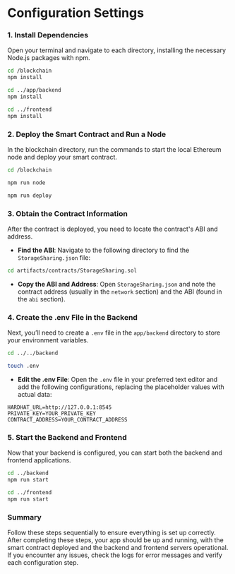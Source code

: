 # Configuration Settings

### 1. Install Dependencies

Open your terminal and navigate to each directory, installing the necessary Node.js packages with npm.

```bash
cd /blockchain
npm install

cd ../app/backend
npm install

cd ../frontend
npm install
```

### 2. Deploy the Smart Contract and Run a Node

In the blockchain directory, run the commands to start the local Ethereum node and deploy your smart contract.

```bash
cd /blockchain

npm run node

npm run deploy
```

### 3. Obtain the Contract Information

After the contract is deployed, you need to locate the contract's ABI and address.

- **Find the ABI**: Navigate to the following directory to find the `StorageSharing.json` file:

```bash
cd artifacts/contracts/StorageSharing.sol
```

- **Copy the ABI and Address**: Open `StorageSharing.json` and note the contract address (usually in the `network` section) and the ABI (found in the `abi` section).

### 4. Create the .env File in the Backend

Next, you’ll need to create a `.env` file in the `app/backend` directory to store your environment variables.

```bash
cd ../../backend

touch .env
```

- **Edit the .env File**: Open the `.env` file in your preferred text editor and add the following configurations, replacing the placeholder values with actual data:

```
HARDHAT_URL=http://127.0.0.1:8545
PRIVATE_KEY=YOUR_PRIVATE_KEY
CONTRACT_ADDRESS=YOUR_CONTRACT_ADDRESS
```

### 5. Start the Backend and Frontend

Now that your backend is configured, you can start both the backend and frontend applications.

```bash
cd ../backend
npm run start

cd ../frontend
npm run start
```

### Summary

Follow these steps sequentially to ensure everything is set up correctly. After completing these steps, your app should be up and running, with the smart contract deployed and the backend and frontend servers operational. If you encounter any issues, check the logs for error messages and verify each configuration step.
